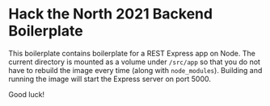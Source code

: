 # Hack the North 2021 Backend Boilerplate

This boilerplate contains boilerplate for a REST Express app on Node. The current directory is mounted as a volume under `/src/app` so
that you do not have to rebuild the image every time (along with `node_modules`). Building and running the image will start the Express server on port 5000.

Good luck!
